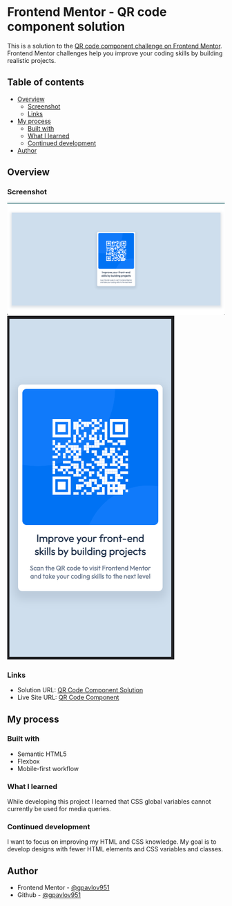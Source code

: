 # Frontend Mentor - QR code component solution

This is a solution to the [QR code component challenge on Frontend Mentor](https://www.frontendmentor.io/challenges/qr-code-component-iux_sIO_H). Frontend Mentor challenges help you improve your coding skills by building realistic projects.

## Table of contents

- [Overview](#overview)
  - [Screenshot](#screenshot)
  - [Links](#links)
- [My process](#my-process)
  - [Built with](#built-with)
  - [What I learned](#what-i-learned)
  - [Continued development](#continued-development)
- [Author](#author)

## Overview

### Screenshot

![Desktop View](./design/developed/desktop-design.png)
![Mobile View](./design/developed/mobile-design.png)

### Links

- Solution URL: [QR Code Component Solution](https://www.frontendmentor.io/solutions/qr-code-component--5zWTaihgq)
- Live Site URL: [QR Code Component](https://gpavlov951.github.io/frontend-mentor-playground/qr-code-component/)

## My process

### Built with

- Semantic HTML5
- Flexbox
- Mobile-first workflow

### What I learned

While developing this project I learned that CSS global variables cannot currently be used for media queries.

### Continued development

I want to focus on improving my HTML and CSS knowledge. My goal is to develop designs with fewer HTML elements and CSS variables and classes.

## Author

- Frontend Mentor - [@gpavlov951](https://www.frontendmentor.io/profile/gpavlov951)
- Github - [@gpavlov951](https://github.com/gpavlov951)
